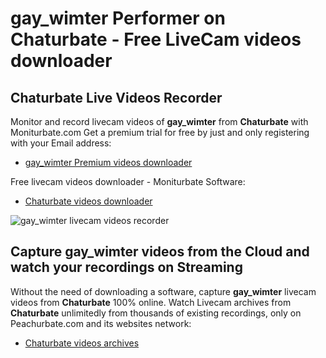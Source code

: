 # gay_wimter Performer on Chaturbate - Free LiveCam videos downloader

## Chaturbate Live Videos Recorder

Monitor and record livecam videos of **gay_wimter** from **Chaturbate** with Moniturbate.com
Get a premium trial for free by just and only registering with your Email address:
* [gay_wimter Premium videos downloader](https://moniturbate.com/request-demo-licence-key.html)

Free livecam videos downloader - Moniturbate Software:
* [Chaturbate videos downloader](https://moniturbate.com/moniturbate-download-software.html)

![gay_wimter livecam videos recorder](https://peachurnet.com/templates/moniturbate-software.png)


## Capture gay_wimter videos from the Cloud and watch your recordings on Streaming

Without the need of downloading a software, capture **gay_wimter** livecam videos from **Chaturbate** 100% online.
Watch Livecam archives from **Chaturbate** unlimitedly from thousands of existing recordings, only on Peachurbate.com and its websites network:
* [Chaturbate videos archives](https://peachurnet.com/)